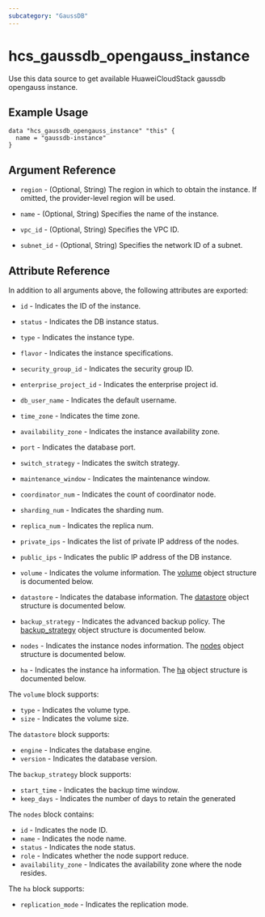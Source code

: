 ```yaml
---
subcategory: "GaussDB"
---
```


# hcs_gaussdb_opengauss_instance

Use this data source to get available HuaweiCloudStack gaussdb opengauss instance.

## Example Usage

```hcl
data "hcs_gaussdb_opengauss_instance" "this" {
  name = "gaussdb-instance"
}
```

## Argument Reference

* `region` - (Optional, String) The region in which to obtain the instance. If omitted, the provider-level region will
  be used.

* `name` - (Optional, String) Specifies the name of the instance.

* `vpc_id` - (Optional, String) Specifies the VPC ID.

* `subnet_id` - (Optional, String) Specifies the network ID of a subnet.

## Attribute Reference

In addition to all arguments above, the following attributes are exported:

* `id` - Indicates the ID of the instance.

* `status` - Indicates the DB instance status.

* `type` - Indicates the instance type.

* `flavor` - Indicates the instance specifications.

* `security_group_id` - Indicates the security group ID.

* `enterprise_project_id` - Indicates the enterprise project id.

* `db_user_name` - Indicates the default username.

* `time_zone` - Indicates the time zone.

* `availability_zone` - Indicates the instance availability zone.

* `port` - Indicates the database port.

* `switch_strategy` - Indicates the switch strategy.

* `maintenance_window` - Indicates the maintenance window.

* `coordinator_num` - Indicates the count of coordinator node.

* `sharding_num` - Indicates the sharding num.

* `replica_num` - Indicates the replica num.

* `private_ips` - Indicates the list of private IP address of the nodes.

* `public_ips` - Indicates the public IP address of the DB instance.

* `volume` - Indicates the volume information. The [volume](#opengauss_volume) object structure is documented below.

* `datastore` - Indicates the database information. The [datastore](#opengauss_datastore) object structure is
  documented below.

* `backup_strategy` - Indicates the advanced backup policy. The [backup_strategy](#opengauss_backup_strategy) object
  structure is documented below.

* `nodes` - Indicates the instance nodes information. The [nodes](#opengauss_nodes) object structure is
  documented below.

* `ha` - Indicates the instance ha information. The [ha](#opengauss_ha) object structure is documented below.

<a name="opengauss_volume"></a>
The `volume` block supports:

* `type` - Indicates the volume type.
* `size` - Indicates the volume size.

<a name="opengauss_datastore"></a>
The `datastore` block supports:

* `engine` - Indicates the database engine.
* `version` - Indicates the database version.

<a name="opengauss_backup_strategy"></a>
The `backup_strategy` block supports:

* `start_time` - Indicates the backup time window.
* `keep_days` - Indicates the number of days to retain the generated

<a name="opengauss_nodes"></a>
The `nodes` block contains:

* `id` - Indicates the node ID.
* `name` - Indicates the node name.
* `status` - Indicates the node status.
* `role` - Indicates whether the node support reduce.
* `availability_zone` - Indicates the availability zone where the node resides.

<a name="opengauss_ha"></a>
The `ha` block supports:

* `replication_mode` - Indicates the replication mode.
